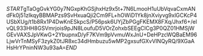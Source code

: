 $START$gTaOgGvkYG0y7NGxpKhGSjhxHz9x5t+7N6LmooH1uUbVqvaCxmANdFk0j51zIkqyBBMAPzs9SvHxuaQji2Cm9FL+hOWiD1Yk8jnXviyvg9xlGCKcP4USbXUg/t1b8Rx1P4DwKnESkpcS/P56psk6UYjZbPGgFKEMX8FXq/Jhxf6+/elvQL933HH8GSVmrjois9pJN8LoufuD5VOrZohxbSEEgClCg3P0QZ01HMSjWGEvVAXSJpVKwG+2YbupnxD/yF7KVm9pVvmuWxJnU+DeHPzcWQBaEM96LjwVrTnMSyF3zykZ0tJR8xc34dHmbuzu5wMP2gxsufGXvVINQyRQ/9XGaAHsHrYPninNW3u93aA=$END$